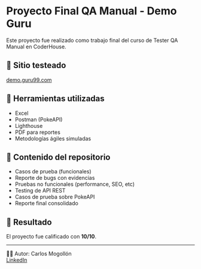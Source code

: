 # Proyecto Final QA Manual - Demo Guru

Este proyecto fue realizado como trabajo final del curso de Tester QA Manual en CoderHouse.

## 🧪 Sitio testeado
[demo.guru99.com](https://demo.guru99.com/test/newtours/register.php)

## 🧰 Herramientas utilizadas
- Excel
- Postman (PokeAPI)
- Lighthouse
- PDF para reportes
- Metodologías ágiles simuladas

## 📁 Contenido del repositorio
- Casos de prueba (funcionales)
- Reporte de bugs con evidencias
- Pruebas no funcionales (performance, SEO, etc)
- Testing de API REST
- Casos de prueba sobre PokeAPI
- Reporte final consolidado

## 📌 Resultado
El proyecto fue calificado con **10/10**.

---

🧑‍💻 Autor: Carlos Mogollón  
[LinkedIn](https://www.linkedin.com/in/cariosmogoiion/)  
